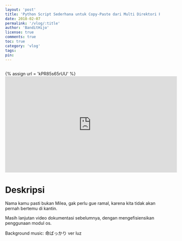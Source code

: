 ```yaml
---
layout: 'post'
title: 'Python Script Sederhana untuk Copy-Paste dari Multi Direktori Pt. 2'
date: 2018-02-07
permalink: '/vlog/:title'
author: 'BanditHijo'
license: true
comments: true
toc: true
category: 'vlog'
tags:
pin:
---
```


<div style="margin-top:30px;"></div>
<!-- EMBED CONTAINER: YOUTUBE -->
{% assign url = 'kPR85s65rUU' %}
<div class='embed-container'>
<iframe width="560" height="315" src="https://www.youtube.com/embed/{{ url }}" frameborder="0" allow="accelerometer; autoplay; encrypted-media; gyroscope; picture-in-picture" allowfullscreen></iframe>
</div>

# Deskripsi

Nama kamu pasti bukan Milea, gak perlu gue ramal, karena kita tidak akan pernah bertemu di kantin.

Masih lanjutan video dokumentasi sebelumnya, dengan mengefisiensikan penggunaan modul os.

Background music: 命ばっかり ver luz
